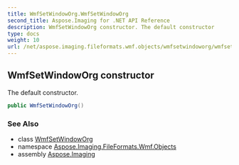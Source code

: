```yaml
---
title: WmfSetWindowOrg.WmfSetWindowOrg
second_title: Aspose.Imaging for .NET API Reference
description: WmfSetWindowOrg constructor. The default constructor
type: docs
weight: 10
url: /net/aspose.imaging.fileformats.wmf.objects/wmfsetwindoworg/wmfsetwindoworg/
---
```

## WmfSetWindowOrg constructor

The default constructor.

```csharp
public WmfSetWindowOrg()
```

### See Also

* class [WmfSetWindowOrg](../)
* namespace [Aspose.Imaging.FileFormats.Wmf.Objects](../../wmfsetwindoworg/)
* assembly [Aspose.Imaging](../../../)


